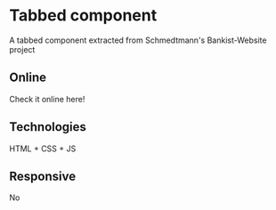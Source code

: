 # Tabbed component

A tabbed component extracted from Schmedtmann's Bankist-Website project

## Online

Check it online here!

## Technologies

HTML + CSS + JS

## Responsive

No
